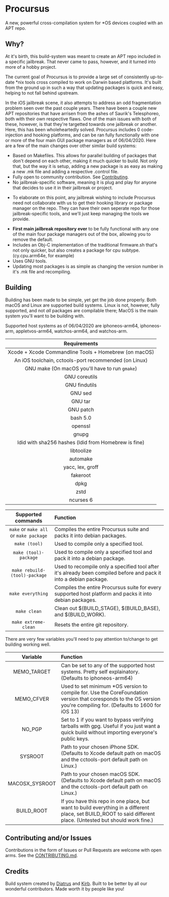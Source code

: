 # Procursus

A new, powerful cross-compilation system for *OS devices coupled with an APT repo.

## Why?

At it's birth, this build-system was meant to create an APT repo included in a specific jailbreak. That never came to pass, however, and it turned into more of a hobby project.

The current goal of Procursus is to provide a large set of consistently up-to-date *nix tools cross compiled to work on Darwin based platforms. It's built from the ground up in such a way that updating packages is quick and easy, helping to not fall behind upstream.

In the iOS jailbreak scene, it also attempts to address an odd fragmentation problem seen over the past couple years. There have been a couple new APT repositories that have arrisen from the ashes of Saurik's Telesphoreo, both with their own respective flaws. One of the main issues with both of these, however, is that they're targetted towards one jailbreak or another. Here, this has been wholeheartedly solved. Procursus includes 0 code-injection and hooking platforms, and can be ran fully functionally with one or more of the four main GUI package managers as of 06/04/2020. Here are a few of the main changes over other similar build systems:
* Based on Makefiles. This allows for parallel building of packages that don't depend on each other, making it much quicker to build. Not only that, but the way it is setup, adding a new package is as easy as making a new .mk file and adding a respective .control file.
* Fully open to community contribution. See [Contributing](#Contributing).
* No jailbreak-specific software, meaning it is plug and play for anyone that decides to use it in their jailbreak or project.
- To elaborate on this point, any jailbreak wishing to include Procursus need not collaborate with us to get their hooking library or package manager on the repo. They can have their own seperate repo for those jailbreak-specific tools, and we'll just keep managing the tools we provide.
* **First main jailbreak repository ever** to be fully functional with any one of the main four package managers out of the box, allowing you to remove the default.
* Includes an Obj-C implementation of the traditional firmware.sh that's not only quicker, but also creates a package for cpu subtype. (cy.cpu.arm64e, for example)
* Uses GNU tools.
* Updating most packages is as simple as changing the version number in it's .mk file and recompiling.

## Building

Building has been made to be simple, yet get the job done properly. Both macOS and Linux are supported build systems. Linux is not, however, fully supported, and not *all* packages are compilable there; MacOS is the main system you'll want to be building with. 

Supported host systems as of 06/04/2020 are iphoneos-arm64, iphoneos-arm, appletvos-arm64, watchos-arm64, and watchos-arm.

|                     Requirements                      |
|:-----------------------------------------------------:|
| Xcode + Xcode Commandline Tools + Homebrew (on macOS) |
| An iOS toolchain, cctools-port recommended (on Linux) |
| GNU make (On macOS you'll have to run `gmake`)        |
| GNU coreutils                                         |
| GNU findutils                                         |
| GNU sed                                               |
| GNU tar                                               |
| GNU patch                                             |
| bash 5.0                                              |
| openssl                                               |
| gnupg                                                 |
| ldid with sha256 hashes (ldid from Homebrew is fine)  |
| libtoolize                                            |
| automake                                              |
| yacc, lex, groff                                      |
| fakeroot                                              |
| dpkg                                                  |
| zstd                                                  |
| ncurses 6                                             |

| Supported commands    | Function                                                                                                                            |
|:--------------------------------------:|:-------------------------------------------------------------------------------------------------------------------|
| `make` or `make all` or `make package` | Compiles the entire Procursus suite and packs it into debian packages.                                             |
| `make (tool)`                          | Used to compile only a specified tool.                                                                             |
| `make (tool)-package`                  | Used to compile only a specified tool and pack it into a debian package.                                           |
| `make rebuild-(tool)-package`          | Used to recompile only a specified tool after it's already been compiled before and pack it into a debian package. |
| `make everything`                      | Compiles the entire Procursus suite for every supported host platform and packs it into debian packages.           |
| `make clean`                           | Clean out $(BUILD_STAGE), $(BUILD_BASE), and $(BUILD_WORK).                                                        |
| `make extreme-clean`                   | Resets the entire git repository.                                                                                  |

There are very few variables you'll need to pay attention to/change to get building working well.

| Variable       | Function                                                                                                                                                             |
|:--------------:|:---------------------------------------------------------------------------------------------------------------------------------------------------------------------|
| MEMO_TARGET    | Can be set to any of the supported host systems. Pretty self explainatory. (Defaults to iphoneos-arm64)                                                              |
| MEMO_CFVER     | Used to set minimum *OS version to compile for. Use the CoreFoundation version that coresponds to the OS version you're compiling for. (Defaults to 1600 for iOS 13) |
| NO_PGP         | Set to 1 if you want to bypass verifying tarballs with gpg. Useful if you just want a quick build without importing everyone's public keys.                          |
| SYSROOT        | Path to your chosen iPhone SDK. (Defaults to Xcode default path on macOS and the cctools-port default path on Linux.)                                                |
| MACOSX_SYSROOT | Path to your chosen macOS SDK. (Defaults to Xcode default path on macOS and the cctools-port default path on Linux.)                                                 |
| BUILD_ROOT     | If you have this repo in one place, but want to build everything in a different place, set BUILD_ROOT to said different place. (Untested but should work fine.)      |

## Contributing and/or Issues

Contributions in the form of Issues or Pull Requests are welcome with open arms. See the [CONTRIBUTING.md](https://github.com/ProcursusTeam/Procursus/blob/master/CONTRIBUTING.md).

## Credits

Build system created by [Diatrus](https://twitter.com/Diatrus) and [Kirb](https://twitter.com/hbkirb). Built to be better by all our wonderful contributors. Made worth it by people like you!
